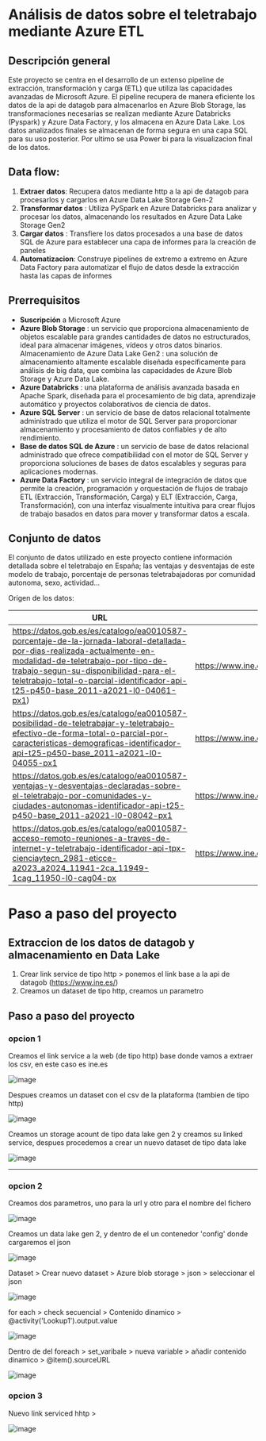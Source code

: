 
# Análisis de datos sobre el teletrabajo mediante Azure ETL

## Descripción general

Este proyecto se centra en el desarrollo de un extenso pipeline de extracción, transformación y carga (ETL) que utiliza las capacidades avanzadas de Microsoft Azure. El pipeline recupera de manera eficiente los datos de la api de datagob para almacenarlos en Azure Blob Storage, las transformaciones necesarias se realizan mediante Azure Databricks (Pyspark) y Azure Data Factory, y los almacena en Azure Data Lake. Los datos analizados finales se almacenan de forma segura en una capa SQL para su uso posterior. Por ultimo se usa Power bi para la visualizacion final de los datos.

## Data flow:

1. **Extraer datos**: Recupera datos mediante http a la api de datagob para procesarlos y cargarlos en Azure Data Lake Storage Gen-2
2. **Transformar datos** : Utiliza PySpark en Azure Databricks para analizar y procesar los datos, almacenando los resultados en Azure Data Lake Storage Gen2
3. **Cargar datos** : Transfiere los datos procesados ​​a una base de datos SQL de Azure para establecer una capa de informes para la creación de paneles
4. **Automatizacion**: Construye pipelines de extremo a extremo en Azure Data Factory para automatizar el flujo de datos desde la extracción hasta las capas de informes


## Prerrequisitos

- __Suscripción__ a Microsoft Azure
- __Azure Blob Storage__ : un servicio que proporciona almacenamiento de objetos escalable para grandes cantidades de datos no estructurados, ideal para almacenar imágenes, vídeos y otros datos binarios.
Almacenamiento de Azure Data Lake Gen2 : una solución de almacenamiento altamente escalable diseñada específicamente para análisis de big data, que combina las capacidades de Azure Blob Storage y Azure Data Lake.
- __Azure Databricks__ : una plataforma de análisis avanzada basada en Apache Spark, diseñada para el procesamiento de big data, aprendizaje automático y proyectos colaborativos de ciencia de datos.
- __Azure SQL Server__ : un servicio de base de datos relacional totalmente administrado que utiliza el motor de SQL Server para proporcionar almacenamiento y procesamiento de datos confiables y de alto rendimiento.
- __Base de datos SQL de Azure__ : un servicio de base de datos relacional administrado que ofrece compatibilidad con el motor de SQL Server y proporciona soluciones de bases de datos escalables y seguras para aplicaciones modernas.
- __Azure Data Factory__ : un servicio integral de integración de datos que permite la creación, programación y orquestación de flujos de trabajo ETL (Extracción, Transformación, Carga) y ELT (Extracción, Carga, Transformación), con una interfaz visualmente intuitiva para crear flujos de trabajo basados ​​en datos para mover y transformar datos a escala.

## Conjunto de datos 

El conjunto de datos utilizado en este proyecto contiene información detallada sobre el teletrabajo en España; las ventajas y desventajas de este modelo de trabajo, porcentaje de personas teletrabajadoras por comunidad autonoma, sexo, actividad... 

Origen de los datos:

| URL  | URL API Datagob |
| ------------- | ------------- |
| https://datos.gob.es/es/catalogo/ea0010587-porcentaje-de-la-jornada-laboral-detallada-por-dias-realizada-actualmente-en-modalidad-de-teletrabajo-por-tipo-de-trabajo-segun-su-disponibilidad-para-el-teletrabajo-total-o-parcial-identificador-api-t25-p450-base_2011-a2021-l0-04061-px1)  | https://www.ine.es/jaxi/files/tpx/csv_bdsc/50160.csv |
|https://datos.gob.es/es/catalogo/ea0010587-posibilidad-de-teletrabajar-y-teletrabajo-efectivo-de-forma-total-o-parcial-por-caracteristicas-demograficas-identificador-api-t25-p450-base_2011-a2021-l0-04055-px1|https://www.ine.es/jaxi/files/tpx/csv_bdsc/50154.csv|
|https://datos.gob.es/es/catalogo/ea0010587-ventajas-y-desventajas-declaradas-sobre-el-teletrabajo-por-comunidades-y-ciudades-autonomas-identificador-api-t25-p450-base_2011-a2021-l0-08042-px1|https://www.ine.es/jaxi/files/tpx/csv_bdsc/50077.csv|
|https://datos.gob.es/es/catalogo/ea0010587-acceso-remoto-reuniones-a-traves-de-internet-y-teletrabajo-identificador-api-tpx-cienciaytecn_2981-eticce-a2023_a2024_11941-2ca_11949-1cag_11950-l0-cag04-px|https://www.ine.es/jaxi/files/tpx/csv_bdsc/71035.csv|

# Paso a paso del proyecto

## Extraccion de los datos de datagob y almacenamiento en Data Lake

1. Crear link service de tipo http > ponemos el link base a la api de datagob (https://www.ine.es/)
2. Creamos un dataset de tipo http, creamos un parametro 

## Paso a paso del proyecto

### opcion 1

Creamos el link service a la web (de tipo http) base donde vamos a extraer los csv, en este caso es ine.es

![image](https://github.com/user-attachments/assets/5f476056-9786-41a4-bf2d-7c44ba1363ec)

Despues creamos un dataset con el csv de la plataforma (tambien de tipo http)

![image](https://github.com/user-attachments/assets/17d3d328-b795-40de-928e-78f08fccb560)

Creamos un storage acount de tipo data lake gen 2 y creamos su linked service, despues procedemos a crear un nuevo dataset de tipo data lake

![image](https://github.com/user-attachments/assets/ea8c9801-b3b3-45a5-86bb-d07feca5e222)

---------------------------------------------------------------------------------------

### opcion 2

Creamos dos parametros, uno para la url y otro para el nombre del fichero

![image](https://github.com/user-attachments/assets/15a20af0-c630-4f17-8539-25482b94b418)

Creamos un data lake gen 2, y dentro de el un contenedor 'config' donde cargaremos el json

![image](https://github.com/user-attachments/assets/70323aea-d6c9-4dc0-8d5c-5253c4fbc6ca)

Dataset > Crear nuevo dataset > Azure blob storage > json > seleccionar el json 



![image](https://github.com/user-attachments/assets/14d01161-62b3-490c-83d5-d190514129e6)

for each > check secuencial > Contenido dinamico > @activity('Lookup1').output.value

![image](https://github.com/user-attachments/assets/e102059d-c60d-4d17-8413-2bcf130a56f7)

Dentro de del foreach > set_varibale > nueva variable > añadir contenido dinamico > @item().sourceURL

![image](https://github.com/user-attachments/assets/749d6cfd-46ec-4064-ba92-58f9c2e75515)

### opcion 3

Nuevo link serviced hhtp >

![image](https://github.com/user-attachments/assets/fb4dc8ac-eaf5-428b-bde3-fd51c59957aa)








